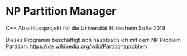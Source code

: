 # NP Partition Manager
C++ Abschlussprojekt für die Universität Hildesheim SoSe 2018

Dieses Programm beschäftigt sich hauptsächlich mit dem NP Problem Partition:
https://de.wikipedia.org/wiki/Partitionsproblem
